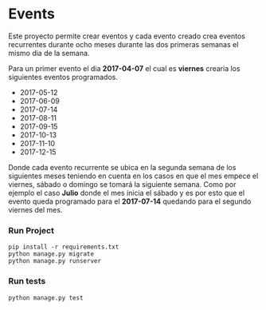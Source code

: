 # Events
Este proyecto permite crear eventos y cada evento creado crea eventos recurrentes durante ocho meses durante las dos primeras semanas el mismo dia de la semana.

Para un primer evento el dia **2017-04-07** el cual es **viernes** crearia los siguientes eventos programados.

* 2017-05-12
* 2017-06-09
* 2017-07-14
* 2017-08-11
* 2017-09-15
* 2017-10-13
* 2017-11-10
* 2017-12-15

Donde cada evento recurrente se ubica en la segunda semana de los siguientes meses teniendo en cuenta en los casos en que el mes empece el viernes, sábado o domingo se tomará la siguiente semana. Como por ejemplo el caso **Julio** donde el mes inicia el sábado y es por esto que el evento queda programado para el **2017-07-14** quedando para el segundo viernes del mes.

### Run Project

```
pip install -r requirements.txt
python manage.py migrate
python manage.py runserver
```

### Run tests

```
python manage.py test
```
